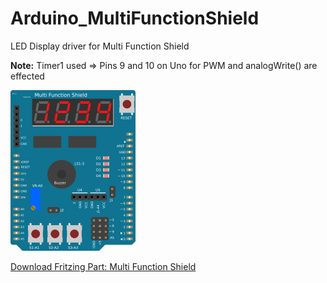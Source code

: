 # Arduino_MultiFunctionShield
LED Display driver for Multi Function Shield

**Note:** Timer1 used => Pins 9 and 10 on Uno for PWM and analogWrite() are effected

![multi_function_shield](multi_function_shield.png?raw=true)

[Download Fritzing Part: Multi Function Shield](https://www.heise.de/make/downloads/76/2/4/1/3/8/7/4/Multi_Function_Shield.fzpz)
